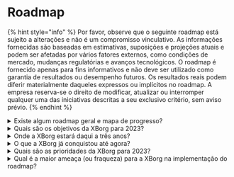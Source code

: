 # Roadmap

{% hint style="info" %}
Por favor, observe que o seguinte roadmap está sujeito a alterações e não é um compromisso vinculativo. As informações fornecidas são baseadas em estimativas, suposições e projeções atuais e podem ser afetadas por vários fatores externos, como condições de mercado, mudanças regulatórias e avanços tecnológicos. O roadmap é fornecido apenas para fins informativos e não deve ser utilizado como garantia de resultados ou desempenho futuros. Os resultados reais podem diferir materialmente daqueles expressos ou implícitos no roadmap. A empresa reserva-se o direito de modificar, atualizar ou interromper qualquer uma das iniciativas descritas a seu exclusivo critério, sem aviso prévio.
{% endhint %}

<details>

<summary>Existe algum roadmap geral e mapa de progresso?</summary>

O roadmap geral pode ser encontrado em nosso último [**deck**](https://docsend.com/view/5dwn74pn6izud3vb) e em nosso [**website**](https://www.xborg.com/).

</details>

<details>

<summary>Quais são os objetivos da XBorg para 2023?</summary>

* **1.000.000** usuários no aplicativo de engajamento de fãs

<!---->

* **50** equipes de esports integradas ao aplicativo de engajamento de fãs, juntamente com outras 20 comunidades

<!---->

* **10** engenheiros de software na equipe

<!---->

* Arrecadação de fundos de **$5 milhões** na rodada de financiamento inicial e venda pública de tokens

<!---->

* **Descentralização** da rede de credenciais e programa de concessão para desenvolvedores

<!---->

* Monetização antecipada do produto

<!---->

* **+20.000** membros da comunidade

</details>

<details>

<summary>Onde a XBorg estará daqui a três anos?</summary>

Nossa visão para os próximos três anos é transformar a XBorg em um protocolo totalmente descentralizado com uma infinidade de aplicativos para usuários, ao mesmo tempo em que nos estabelecemos como a principal rede de credenciais de jogos. Através de programas de concessão e apoio ativo a iniciativas de jogadores, aspiramos capacitar inúmeros jogadores e facilitar o surgimento de entidades de jogos de propriedade dos próprios jogadores, incluindo equipes de esports e estúdios. Com um compromisso com a inovação contínua e o progresso, antecipamos que a XBorg surgirá como o ecossistema de jogos dominante na esfera Web3 e além, abrindo caminho para futuras incursões em outros setores de entretenimento e iniciativas de capacitação da comunidade.\
\
Aviso: Embora acreditemos que seja alcançável, as declarações feitas neste documento sobre a visão da XBorg para os próximos três anos são prospectivas e baseadas em suposições, expectativas e projeções sobre as indústrias de jogos e blockchain. Essas declarações envolvem riscos e incertezas, e os resultados reais podem diferir materialmente daqueles descritos nessas declarações. A XBorg não garante ou promete resultados ou desfechos específicos. Qualquer investimento na XBorg ou em seus produtos e serviços envolve riscos e pode resultar na perda total ou parcial do investimento. A XBorg não é responsável por quaisquer danos ou perdas incorridas como resultado de qualquer decisão de investimento tomada com base nas informações deste documento. Por fim, nada neste documento deve ser interpretado como aconselhamento jurídico, financeiro ou de investimento.

</details>

<details>

<summary>O que a XBorg já conquistou até agora?</summary>

* Construiu um MVP da rede de credenciais de jogos com **10.000** usuários
* Primeiro caso de uso do aplicativo, o soulbound launchpad com **seis negociações em estágio inicial**
* A comunidade de jogos mais competitiva na Web3
* Parcerias com as principais marcas da Web3 e Web2 (Team BDS, Brave, YGG, Polygon Gaming)
* Maior organizador de torneios na Web3, com 125 torneios organizados em 2022 e a maior liga Web3 organizada em 2023 (XCS)
* Rodada estratégica de financiamento
* Mint do Prometheus

</details>

<details>

<summary>Quais são as prioridades da XBorg para 2023?</summary>

As principais prioridades da XBorg estão focadas em várias áreas críticas de desenvolvimento estratégico. Em primeiro lugar, a equipe está construindo ativamente um aplicativo de Engajamento de Fãs (xborg.gg) robusto e envolvente, que seja estável e cativante. Em segundo lugar, a empresa está comprometida em aumentar seu pool de talentos técnicos para facilitar o crescimento e a expansão contínuos de seus aplicativos e rede de credenciais. A XBorg também está dedicada a buscar oportunidades estratégicas de desenvolvimento de negócios com equipes de esports líderes para aprimorar o engajamento e o apelo da plataforma para os usuários.\
\
Com foco em crescimento sustentável, a XBorg está explorando uma variedade de estratégias de monetização, incluindo lançamentos de itens colecionáveis, assinaturas mensais para usuários e empresas, e outras formas inovadoras de receita. Por fim, a XBorg está se preparando para um futuro descentralizado, lançando o token XBG e disponibilizando-o em exchanges de Nível 1, como Binance e Coinbase, e exchanges de Nível 2, como Bybit, Bitfinex e Kucoin. Ao seguir essas prioridades estratégicas, a XBorg está pronta para revolucionar a indústria de jogos e consolidar sua posição como líder no mundo em rápida evolução da tecnologia Web3.

</details>

<details>

<summary>Qual é a maior ameaça (ou fraqueza) para a XBorg na implementação do roadmap?</summary>

**Riscos regulatórios**

Como todo projeto Web3, o cenário regulatório em torno de ativos digitais pode dificultar a execução de certos itens do roadmap. Caso determinados NFTs ou tokens sejam considerados valores mobiliários em determinadas jurisdições, isso prejudicaria nosso ecossistema ou poderia afetar as utilidades do token XBG.

**Governança de dados**

Além disso, a utilização da XBorg de APIs de terceiros provenientes de entidades confiáveis, como Steam e Faceit, gera potenciais problemas de governança de dados, pois interromper essas colaborações inevitavelmente resultaria em diminuição da qualidade dos dados.

**Tração da rede de credenciais**

O risco de adoção para qualquer protocolo não pode ser subestimado, pois representa um obstáculo potencial para o seu sucesso. Portanto, um plano de crescimento inicial robusto é essencial. Nesse sentido, identificamos o aplicativo de engajamento de fãs e parcerias estratégicas com equipes de esports como as formas mais eficazes de alcançar a massa crítica do protocolo XBorg.

\


</details>